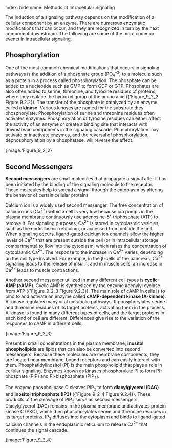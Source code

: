 index: hide
name: Methods of Intracellular Signaling

The induction of a signaling pathway depends on the modification of a cellular component by an enzyme. There are numerous enzymatic modifications that can occur, and they are recognized in turn by the next component downstream. The following are some of the more common events in intracellular signaling.

## Phosphorylation

One of the most common chemical modifications that occurs in signaling pathways is the addition of a phosphate group (PO<sub>4</sub><sup>–3</sup>) to a molecule such as a protein in a process called phosphorylation. The phosphate can be added to a nucleotide such as GMP to form GDP or GTP. Phosphates are also often added to serine, threonine, and tyrosine residues of proteins, where they replace the hydroxyl group of the amino acid ({'Figure_9_2_2 Figure 9.2.2}). The transfer of the phosphate is catalyzed by an enzyme called a  **kinase**. Various kinases are named for the substrate they phosphorylate. Phosphorylation of serine and threonine residues often activates enzymes. Phosphorylation of tyrosine residues can either affect the activity of an enzyme or create a binding site that interacts with downstream components in the signaling cascade. Phosphorylation may activate or inactivate enzymes, and the reversal of phosphorylation, dephosphorylation by a phosphatase, will reverse the effect.


{image:'Figure_9_2_2}
        

## Second Messengers

 **Second messengers** are small molecules that propagate a signal after it has been initiated by the binding of the signaling molecule to the receptor. These molecules help to spread a signal through the cytoplasm by altering the behavior of certain cellular proteins.

Calcium ion is a widely used second messenger. The free concentration of calcium ions (Ca<sup>2+</sup>) within a cell is very low because ion pumps in the plasma membrane continuously use adenosine-5'-triphosphate (ATP) to remove it. For signaling purposes, Ca<sup>2+</sup> is stored in cytoplasmic vesicles, such as the endoplasmic reticulum, or accessed from outside the cell. When signaling occurs, ligand-gated calcium ion channels allow the higher levels of Ca<sup>2+</sup> that are present outside the cell (or in intracellular storage compartments) to flow into the cytoplasm, which raises the concentration of cytoplasmic Ca<sup>2+</sup>. The response to the increase in Ca<sup>2+</sup> varies, depending on the cell type involved. For example, in the β-cells of the pancreas, Ca<sup>2+</sup> signaling leads to the release of insulin, and in muscle cells, an increase in Ca<sup>2+</sup> leads to muscle contractions.

Another second messenger utilized in many different cell types is  **cyclic AMP (cAMP)**. Cyclic AMP is synthesized by the enzyme adenylyl cyclase from ATP ({'Figure_9_2_3 Figure 9.2.3}). The main role of cAMP in cells is to bind to and activate an enzyme called  **cAMP-dependent kinase (A-kinase)**. A-kinase regulates many vital metabolic pathways: It phosphorylates serine and threonine residues of its target proteins, activating them in the process. A-kinase is found in many different types of cells, and the target proteins in each kind of cell are different. Differences give rise to the variation of the responses to cAMP in different cells.


{image:'Figure_9_2_3}
        

Present in small concentrations in the plasma membrane,  **inositol phospholipids** are lipids that can also be converted into second messengers. Because these molecules are membrane components, they are located near membrane-bound receptors and can easily interact with them. Phosphatidylinositol (PI) is the main phospholipid that plays a role in cellular signaling. Enzymes known as kinases phosphorylate PI to form PI-phosphate (PIP) and PI-bisphosphate (PIP<sub>2</sub>).

The enzyme phospholipase C cleaves PIP<sub>2</sub> to form  **diacylglycerol (DAG)** and  **inositol triphosphate (IP3)** ({'Figure_9_2_4 Figure 9.2.4}).  These products of the cleavage of PIP<sub>2</sub> serve as second messengers. Diacylglycerol (DAG) remains in the plasma membrane and activates protein kinase C (PKC), which then phosphorylates serine and threonine residues in its target proteins. IP<sub>3</sub> diffuses into the cytoplasm and binds to ligand-gated calcium channels in the endoplasmic reticulum to release Ca<sup>2+</sup> that continues the signal cascade.


{image:'Figure_9_2_4}
        
